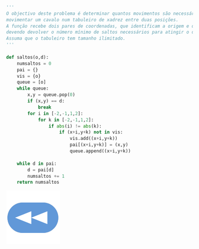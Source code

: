```Python

'''
O objectivo deste problema é determinar quantos movimentos são necessários para 
movimentar um cavalo num tabuleiro de xadrez entre duas posições.
A função recebe dois pares de coordenadas, que identificam a origem e destino pretendido,
devendo devolver o número mínimo de saltos necessários para atingir o destino a partir da origem.
Assuma que o tabuleiro tem tamanho ilimitado.
'''

def saltos(o,d):
    numsaltos = 0
    pai = {}
    vis = {o}
    queue = [o]
    while queue:
        x,y = queue.pop(0)
        if (x,y) == d:
            break
        for i in [-2,-1,1,2]:
            for k in [-2,-1,1,2]:
                if abs(i) != abs(k):
                    if (x+i,y+k) not in vis:
                        vis.add((x+i,y+k))
                        pai[(x+i,y+k)] = (x,y) 
                        queue.append((x+i,y+k))

    while d in pai:
        d = pai[d]
        numsaltos += 1
    return numsaltos

```

[![retroceder](https://raw.githubusercontent.com/David81820/Recursos-LCC/main/Rewind.png)](https://david81820.github.io/Recursos-LCC/2ano/2sem/LA2/codigo)